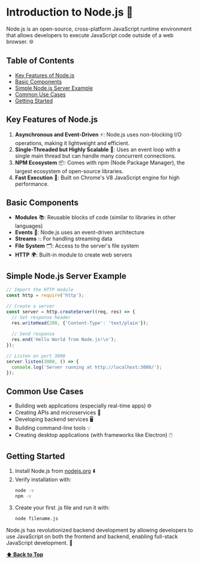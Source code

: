 # Introduction to Node.js 🚀

Node.js is an open-source, cross-platform JavaScript runtime environment that allows developers to execute JavaScript code outside of a web browser. 🌐

## Table of Contents

- [Key Features of Node.js](#key-features-of-nodejs)
- [Basic Components](#basic-components)
- [Simple Node.js Server Example](#simple-nodejs-server-example)
- [Common Use Cases](#common-use-cases)
- [Getting Started](#getting-started)


## Key Features of Node.js 

1. **Asynchronous and Event-Driven** ⚡: Node.js uses non-blocking I/O operations, making it lightweight and efficient.
2. **Single-Threaded but Highly Scalable** 🧵: Uses an event loop with a single main thread but can handle many concurrent connections.
3. **NPM Ecosystem** 📦: Comes with npm (Node Package Manager), the largest ecosystem of open-source libraries.
4. **Fast Execution** 🚄: Built on Chrome's V8 JavaScript engine for high performance.

## Basic Components 

- **Modules** 📚: Reusable blocks of code (similar to libraries in other languages)
- **Events** 🎉: Node.js uses an event-driven architecture
- **Streams** 💧: For handling streaming data
- **File System** 🗂️: Access to the server's file system
- **HTTP** 🌍: Built-in module to create web servers

## Simple Node.js Server Example 

```javascript
// Import the HTTP module
const http = require('http');

// Create a server
const server = http.createServer((req, res) => {
  // Set response header
  res.writeHead(200, {'Content-Type': 'text/plain'});
  
  // Send response
  res.end('Hello World from Node.js!\n');
});

// Listen on port 3000
server.listen(3000, () => {
  console.log('Server running at http://localhost:3000/');
});
```

## Common Use Cases 

- Building web applications (especially real-time apps) 🌐
- Creating APIs and microservices 🔗
- Developing backend services 🖥️
- Building command-line tools 💡
- Creating desktop applications (with frameworks like Electron) 🖱️

## Getting Started 

1. Install Node.js from [nodejs.org](https://nodejs.org/) ⬇️
2. Verify installation with:
   ```bash
   node -v
   npm -v
   ```
3. Create your first .js file and run it with:
   ```bash
   node filename.js
   ```

Node.js has revolutionized backend development by allowing developers to use JavaScript on both the frontend and backend, enabling full-stack JavaScript development. 🔄

**[⬆ Back to Top](#table-of-contents)**